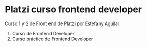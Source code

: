 # Platzi curso frontend developer
Curso 1 y 2 de Front end de Platzi por Estefany Aguilar
1. Curso de Frontend Developer
2. Curso práctico de Frontend Developer
